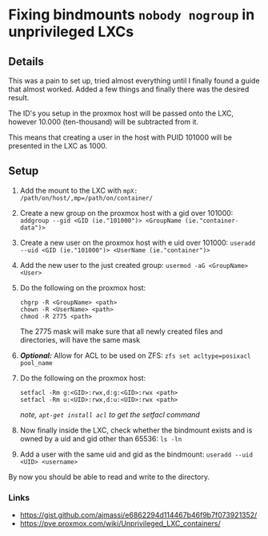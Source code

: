 # Fixing bindmounts `nobody nogroup` in unprivileged LXCs

## Details

This was a pain to set up, tried almost everything until I finally found a guide that almost worked. Added a few things and finally there was the desired result.

The ID's you setup in the proxmox host will be passed onto the LXC, however 10.000 (ten-thousand) will be subtracted from it.

This means that creating a user in the host with PUID 101000 will be presented in the LXC as 1000.

## Setup

1. Add the mount to the LXC with `mpX: /path/on/host/,mp=/path/on/container/`
2. Create a new group on the proxmox host with a gid over 101000: `addgroup --gid <GID (ie."101000")> <GroupName (ie."container-data")>`
3. Create a new user on the proxmox host with e uid over 101000: `useradd --uid <GID (ie."101000")> <UserName (ie."container")>`
4. Add the new user to the just created group: `usermod -aG <GroupName> <User>`
5. Do the following on the proxmox host:
    ```
    chgrp -R <GroupName> <path>
    chown -R <UserName> <path>
    chmod -R 2775 <path>
    ```
    The 2775 mask will make sure that all newly created files and directories, will have the same mask

6. ***Optional:*** Allow for ACL to be used on ZFS: `zfs set acltype=posixacl pool_name`
7. Do the following on the proxmox host:
    ```
    setfacl -Rm g:<GID>:rwx,d:g:<GID>:rwx <path>
    setfacl -Rm u:<UID>:rwx,d:u:<UID>:rwx <path>
    ```
    _note, `apt-get install acl` to get the setfacl command_
8. Now finally inside the LXC, check whether the bindmount exists and is owned by a uid and gid other than 65536: `ls -ln`
9. Add a user with the same uid and gid as the bindmount: `useradd --uid <UID> <username>`

By now you should be able to read and write to the directory.
### Links

- <https://gist.github.com/ajmassi/e6862294d114467b46f9b7f073921352/>
- <https://pve.proxmox.com/wiki/Unprivileged_LXC_containers/>
